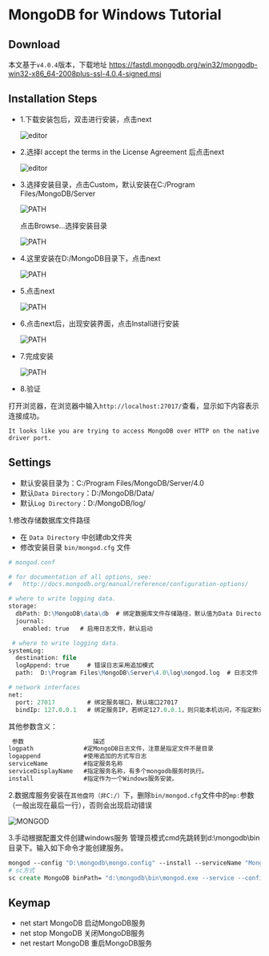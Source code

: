 # MongoDB for Windows Tutorial

## Download
本文基于`v4.0.4`版本，下载地址
https://fastdl.mongodb.org/win32/mongodb-win32-x86_64-2008plus-ssl-4.0.4-signed.msi
## Installation Steps

- 1.下载安装包后，双击进行安装，点击next

  ![editor](image/MongoDB-1.png)

- 2.选择I accept the terms in the License Agreement 后点击next
  
  ![editor](image/MongoDB-2.png)

- 3.选择安装目录，点击Custom，默认安装在C:/Program Files/MongoDB/Server

  ![PATH](image/MongoDB-3.png)
  
  点击Browse...选择安装目录
  
  ![PATH](image/MongoDB-3.1.png)

- 4.这里安装在D:/MongoDB目录下，点击next

  ![PATH](image/MongoDB-4.png)

- 5.点击next

  ![PATH](image/MongoDB-5.png)

- 6.点击next后，出现安装界面，点击Install进行安装

  ![PATH](image/MongoDB-6.png)

- 7.完成安装 

  ![PATH](image/MongoDB-7.png)
 
 - 8.验证

 打开浏览器，在浏览器中输入`http://localhost:27017/`查看，显示如下内容表示连接成功。
```
It looks like you are trying to access MongoDB over HTTP on the native driver port.
```
## Settings

- 默认安装目录为：C:/Program Files/MongoDB/Server/4.0
- 默认`Data Directory`：D:/MongoDB/Data/
- 默认`Log Directory`：D:/MongoDB/log/

1.修改存储数据库文件路径
  - 在 `Data Directory` 中创建db文件夹
  - 修改安装目录 `bin/mongod.cfg` 文件
```tcl
# mongod.conf

# for documentation of all options, see:
#   http://docs.mongodb.org/manual/reference/configuration-options/

# where to write logging data.
storage:
  dbPath: D:\MongoDB\data\db  # 绑定数据库文件存储路径，默认值为Data Directory所指定的路径
  journal:
    enabled: true   # 启用日志文件，默认启动

 # where to write logging data.
systemLog:
  destination: file
  logAppend: true     # 错误日志采用追加模式
  path:  D:\Program Files\MongoDB\Server\4.0\log\mongod.log  # 日志文件

# network interfaces
net:
  port: 27017         # 绑定服务端口，默认端口27017
  bindIp: 127.0.0.1   # 绑定服务IP，若绑定127.0.0.1，则只能本机访问，不指定默认本地所有IP
```
其他参数含义：
  ```tcl
   参数 　　　　　　　　　　　描述
 logpath              #定MongoDB日志文件，注意是指定文件不是目录
 logappend            #使用追加的方式写日志
 serviceName          #指定服务名称
 serviceDisplayName   #指定服务名称，有多个mongodb服务时执行。
 install              #指定作为一个Windows服务安装。
  ```
2.数据库服务安装在`其他盘符（非C:/）`下，删除`bin/mongod.cfg`文件中的`mp:`参数（一般出现在最后一行），否则会出现启动错误

   ![MONGOD](image/MongoDB-Settings-2.png)

3.手动根据配置文件创建windows服务
管理员模式cmd先跳转到d:\mongodb\bin目录下。输入如下命令才能创建服务。
```tcl
mongod --config "D:\mongodb\mongo.config" --install --serviceName "MongoDB"
# sc方式
sc create MongoDB binPath= "d:\mongodb\bin\mongod.exe --service --config=d:\mongodb\mongo.config"
```
## Keymap
  
  + net start MongoDB        启动MongoDB服务
  + net stop MongoDB         关闭MongoDB服务
  + net restart MongoDB      重启MongoDB服务
